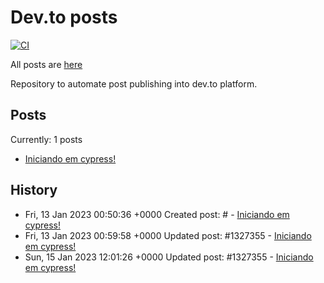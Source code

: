 # Dev.to posts

[![CI](https://github.com/carecone/dev-to-blog/actions/workflows/changed.yml/badge.svg)](https://github.com/carecone/dev-to-blog/actions/workflows/changed.yml)

All posts are [here](https://dev.to/carecone)

Repository to automate post publishing into dev.to platform.

## Posts

Currently: 1 posts

* [Iniciando em cypress!](https://dev.to/carecone/iniciando-em-cypress-1boo)

## History

* Fri, 13 Jan 2023 00:50:36 +0000 Created post: # - [Iniciando em cypress!](https://dev.to/carecone/iniciando-em-cypress)
* Fri, 13 Jan 2023 00:59:58 +0000 Updated post: #1327355 - [Iniciando em cypress!](https://dev.to/carecone/iniciando-em-cypress-1boo)
* Sun, 15 Jan 2023 12:01:26 +0000 Updated post: #1327355 - [Iniciando em cypress!](https://dev.to/carecone/iniciando-em-cypress-1boo)
